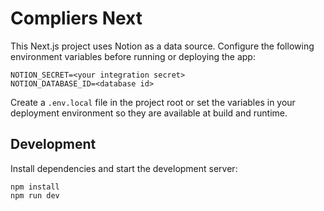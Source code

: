 # Compliers Next

This Next.js project uses Notion as a data source. Configure the following environment variables before running or deploying the app:

```
NOTION_SECRET=<your integration secret>
NOTION_DATABASE_ID=<database id>
```

Create a `.env.local` file in the project root or set the variables in your deployment environment so they are available at build and runtime.

## Development

Install dependencies and start the development server:

```
npm install
npm run dev
```
